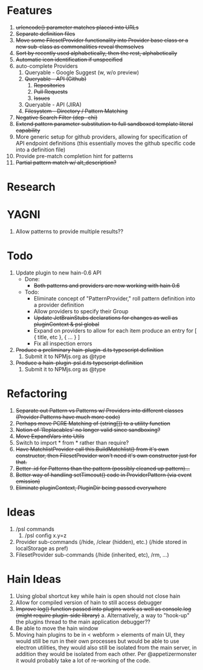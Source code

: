 # Features

1. ~~urlencode() parameter matches placed into URLs~~
2. ~~Separate definition files~~
3. ~~Move some FilesetProvider functionality into Provider base class or a new sub-class as commonalities reveal themselves~~
4. ~~Sort by recently used alphabetically, then the rest, alphabetically~~
5. ~~Automatic icon identification if unspecified~~
6. auto-complete Providers
    1. Queryable - Google Suggest (w, w/o preview)
    2. ~~Queryable - API (Github)~~
        1. ~~Repositories~~
        2. ~~Pull Requests~~
        3. ~~Issues~~
    4. Queryable - API (JIRA)
    5. ~~Filesystem - Directory / Pattern Matching~~
7. ~~Negative Search Filter (dep -chi)~~
8. ~~Extend pattern parameter substitution to full sandboxed template literal capability~~
9. More generic setup for github providers, allowing for specification of API endpoint definitions
    (this essentially moves the github specific code into a definition file)
10. Provide pre-match completion hint for patterns
12. ~~Partial pattern match w/ alt_description?~~

# Research


# YAGNI

1. Allow patterns to provide multiple results??

# Todo

1. Update plugin to new hain-0.6 API
    * Done:
        * ~~Both patterns and providers are now working with hain 0.6~~
    * Todo:
        * Eliminate concept of "PatternProvider," roll pattern definition into a provider definition
        * Allow providers to specify their Group
        * ~~Update JetBrainStubs declarations for changes as well as pluginContext & psl global~~
        * Expand on providers to allow for each item produce an entry for \[ { title, etc }, { ... } \]
        * Fix all inspection errors
2. ~~Produce a preliminary hain-plugin-d.ts typescript definition~~
    1. Submit it to NPMjs.org as @type
4. ~~Produce a hain-plugin-psl.d.ts typescript definition~~
    1. Submit it to NPMjs.org as @type

# Refactoring

1. ~~Separate out Pattern vs Patterns w/ Providers into different classes (Provider Patterns have much more code)~~
2. ~~Perhaps move PCRE Matching of {string\[\]} to a utility function~~
3. ~~Notion of 'Replacables' no longer valid since sandboxing?~~
4. ~~Move ExpandVars into Utils~~
5. Switch to import * from * rather than require?
6. ~~Have MatchlistProvider call this.BuildMatchlist() from it's own constructor, then FilesetProvider won't need it's own constructor just for that.~~
7. ~~Better .id for Patterns than the pattern (possibly cleaned up pattern)...~~
8. ~~Better way of handling setTimeout() code in ProviderPattern (via event emission)~~
9. ~~Eliminate pluginContext, PluginDir being passed everywhere~~


# Ideas

1. /psl commands
    1. /psl config x.y=z
3. Provider sub-commands (/hide, /clear (hidden), etc.) (/hide stored in localStorage as pref)
4. FilesetProvider sub-commands (/hide (inherited, etc), /rm, ...)

# Hain Ideas

1. Using global shortcut key while hain is open should not close hain
2. Allow for compiled version of hain to still access debugger
3. ~~Improve log() function passed into plugins work as well as console.log (might require plugin-side library)~~
    a. Alternatively, a way to "hook-up" the plugins thread to the main application debugger??
4. Be able to move the hain window
5. Moving hain plugins to be in < webform > elements of main UI, they would still be run in their own processes but
    would be able to use electron utilities, they would also still be isolated from the main server, in addition they
    would be isolated from each other.  Per @appetizermonster it would probably take a lot of re-working of the code.

